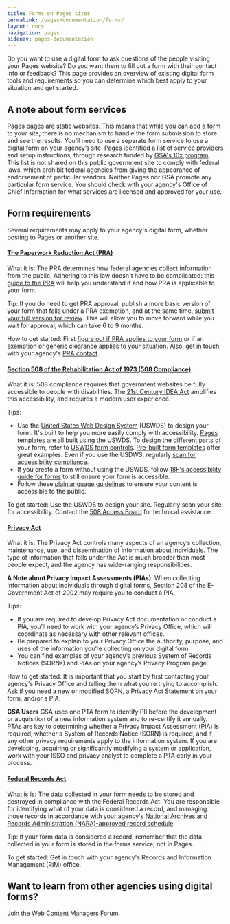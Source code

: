 ```yaml
---
title: Forms on Pages sites
permalink: /pages/documentation/forms/
layout: docs
navigation: pages
sidenav: pages-documentation
---
```

Do you want to use a digital form to ask questions of the people visiting your Pages website? Do you want them to fill out a form with their contact info or feedback? This page provides an overview of existing digital form tools and requirements so you can determine which best apply to your situation and get started.


## A note about form services
Pages pages are static websites. This means that while you can add a form to your site, there is no mechanism to handle the form submission to store and see the results. You’ll need to use a separate form service to use a digital form on your agency’s site. Pages identified a list of service providers and setup instructions, through research funded by [GSA's 10x program](https://10x.gsa.gov/). This list is not shared on this public government site to comply with federal laws, which prohibit federal agencies from giving the appearance of endorsement of particular vendors. Neither Pages nor GSA promote any particular form service. You should check with your agency's Office of Chief Information for what services are licensed and approved for your use.

## Form requirements
Several requirements may apply to your agency's digital form, whether posting to Pages or another site.

#### [The Paperwork Reduction Act (PRA)](https://digital.gov/resources/paperwork-reduction-act-44-u-s-c-3501-et-seq/)
What it is: The PRA determines how federal agencies collect information from the public. Adhering to this law doesn't have to be complicated: this [guide to the PRA](https://pra.digital.gov/) will help you understand if and how PRA is applicable to your form.

Tip: If you do need to get PRA approval, publish a more basic version of your form that falls under a PRA exemption, and at the same time, [submit your full version for review](https://pra.digital.gov/clearance-process/). This will allow you to move forward while you wait for approval, which can take 6 to 9 months.

How to get started: First [figure out if PRA applies to your form](https://pra.digital.gov/do-i-need-clearance/) or if an exemption or generic clearance applies to your situation. Also, get in touch with your agency's [PRA contact](https://pra.digital.gov/contact/).

#### [Section 508 of the Rehabilitation Act of 1973 (508 Compliance)](https://www.section508.gov/manage/laws-and-policies)
What it is: 508 compliance requires that government websites be fully accessible to people with disabilities. The [21st Century IDEA Act](https://www.congress.gov/bill/115th-congress/house-bill/5759/text) amplifies this accessibility, and requires a modern user experience.

Tips:
- Use the [United States Web Design System](https://designsystem.digital.gov/) (USWDS) to design your form. It's built to help you more easily comply with accessibility. [Pages templates](/pages/documentation/templates/) are all built using the USWDS. To design the different parts of your form, refer to [USWDS form controls](https://designsystem.digital.gov/components/form-controls/). [Pre-built form templates](https://designsystem.digital.gov/components/form-templates/) offer great examples. Even if you use the USDWS, regularly [scan for accessibility compliance](https://accessibility.18f.gov/tools/).
- If you create a form without using the USWDS, follow [18F's accessibility guide for forms](https://accessibility.18f.gov/forms/) to still ensure your form is accessible.
- Follow these [plainlanguage guidelines](https://plainlanguage.gov/guidelines/) to ensure your content is accessible to the public.

To get started: Use the USWDS to design your site. Regularly scan your site for accessibility. Contact the [508 Access Board](https://www.access-board.gov/guidelines-and-standards/communications-and-it/about-the-section-508-standards/section-508-standards) for technical assistance . 

#### [Privacy Act](https://www.archives.gov/about/laws/privacy-act-1974.html)
What it is: The Privacy Act controls many aspects of an agency’s collection, maintenance, use, and dissemination of information about individuals. The type of information that falls under the Act is much broader than most people expect, and the agency has wide-ranging responsibilities.

**A Note about Privacy Impact Assessments (PIAs)**: When collecting information about individuals through digital forms, Section 208 of the E-Government Act of 2002 may require you to conduct a PIA.

Tips:
- If you are required to develop Privacy Act documentation or conduct a PIA, you’ll need to work with your agency’s Privacy Office, which will coordinate as necessary with other relevant offices.
- Be prepared to explain to your Privacy Office the authority, purpose, and uses of the information you’re collecting on your digital form.
- You can find examples of your agency’s previous System of Records Notices (SORNs) and PIAs on your agency’s Privacy Program page.

How to get started: It is important that you start by first contacting your agency's Privacy Office and telling them what you're trying to accomplish. Ask if you need a new or modified SORN, a Privacy Act Statement on your form, and/or a PIA. 

**GSA Users**
GSA uses one PTA form to identify PII before the development or acquisition
of a new information system and to re-certify it annually. PTAs are key to
determining whether a Privacy Impact Assessment (PIA) is required, whether
a System of Records Notice (SORN) is required, and if any other privacy
requirements apply to the information system.  If you are developing,
acquiring or significantly modifying a system or application, work with
your ISSO and privacy analyst to complete a PTA early in your process.

#### [Federal Records Act](https://www.archives.gov/about/laws/fed-agencies.html)
What is is: The data collected in your form needs to be stored and destroyed in compliance with the Federal Records Act. You are responsible for identifying what of your data is considered a record, and managing those records in accordance with your agency's [National Archives and Records Administration (NARA)-approved record schedule](https://www.archives.gov/about/laws/fed-agencies.html).

Tip: If your form data is considered a record, remember that the data collected in your form is stored in the forms service, not in Pages.

To get started: Get in touch with your agency's Records and Information Management (RIM) office.

## Want to learn from other agencies using digital forms?
Join the [Web Content Managers Forum](https://digital.gov/communities/web-content-managers/).
